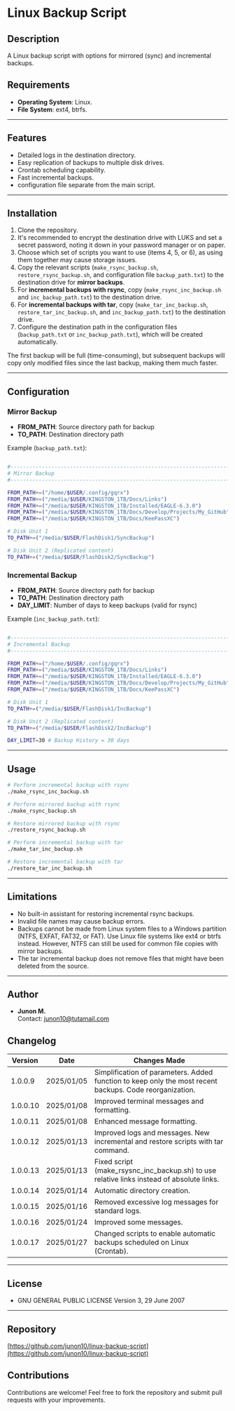 # Linux Backup Script

## Description
A Linux backup script with options for mirrored (sync) and incremental backups.  

## Requirements
- **Operating System**: Linux.  
- **File System**: ext4, btrfs.  

---

## Features
- Detailed logs in the destination directory.  
- Easy replication of backups to multiple disk drives.
- Crontab scheduling capability.
- Fast incremental backups.
- configuration file separate from the main script.

---

## Installation

1. Clone the repository.  
2. It's recommended to encrypt the destination drive with LUKS and set a secret password, noting it down in your password manager or on paper.  
3. Choose which set of scripts you want to use (items 4, 5, or 6), as using them together may cause storage issues.  
4. Copy the relevant scripts (`make_rsync_backup.sh`, `restore_rsync_backup.sh`, and configuration file `backup_path.txt`) to the destination drive for **mirror backups**.  
5. For **incremental backups with rsync**, copy (`make_rsync_inc_backup.sh` and `inc_backup_path.txt`) to the destination drive.  
6. For **incremental backups with tar**, copy (`make_tar_inc_backup.sh`, `restore_tar_inc_backup.sh`, and `inc_backup_path.txt`) to the destination drive.  
7. Configure the destination path in the configuration files (`backup_path.txt` or `inc_backup_path.txt`), which will be created automatically.  

The first backup will be full (time-consuming), but subsequent backups will copy only modified files since the last backup, making them much faster.

---

## Configuration

### Mirror Backup
- **FROM_PATH**: Source directory path for backup  
- **TO_PATH**: Destination directory path  

Example (`backup_path.txt`):  
```bash

#-------------------------------------------------------------------------------
# Mirror Backup
#-------------------------------------------------------------------------------

FROM_PATH+=("/home/$USER/.config/gqrx")
FROM_PATH+=("/media/$USER/KINGSTON_1TB/Docs/Links")
FROM_PATH+=("/media/$USER/KINGSTON_1TB/Installed/EAGLE-6.3.0")
FROM_PATH+=("/media/$USER/KINGSTON_1TB/Docs/Develop/Projects/My_GitHub")
FROM_PATH+=("/media/$USER/KINGSTON_1TB/Docs/KeePassXC")

# Disk Unit 1
TO_PATH+=("/media/$USER/FlashDisk1/SyncBackup")

# Disk Unit 2 (Replicated content)
TO_PATH+=("/media/$USER/FlashDisk2/SyncBackup")

```

### Incremental Backup
- **FROM_PATH**: Source directory path for backup  
- **TO_PATH**: Destination directory path  
- **DAY_LIMIT**: Number of days to keep backups (valid for rsync)  

Example (`inc_backup_path.txt`):  
```bash

#-------------------------------------------------------------------------------
# Incremental Backup
#-------------------------------------------------------------------------------

FROM_PATH+=("/home/$USER/.config/gqrx")
FROM_PATH+=("/media/$USER/KINGSTON_1TB/Docs/Links")
FROM_PATH+=("/media/$USER/KINGSTON_1TB/Installed/EAGLE-6.3.0")
FROM_PATH+=("/media/$USER/KINGSTON_1TB/Docs/Develop/Projects/My_GitHub")
FROM_PATH+=("/media/$USER/KINGSTON_1TB/Docs/KeePassXC")

# Disk Unit 1
TO_PATH+=("/media/$USER/FlashDisk1/IncBackup")

# Disk Unit 2 (Replicated content)
TO_PATH+=("/media/$USER/FlashDisk2/IncBackup")

DAY_LIMIT=30 # Backup History = 30 days

```

---

## Usage

```bash
# Perform incremental backup with rsync  
./make_rsync_inc_backup.sh  

# Perform mirrored backup with rsync  
./make_rsync_backup.sh  

# Restore mirrored backup with rsync  
./restore_rsync_backup.sh  

# Perform incremental backup with tar  
./make_tar_inc_backup.sh  

# Restore incremental backup with tar  
./restore_tar_inc_backup.sh
```

---

## Limitations
- No built-in assistant for restoring incremental rsync backups.  
- Invalid file names may cause backup errors.  
- Backups cannot be made from Linux system files to a Windows partition (NTFS, EXFAT, FAT32, or FAT). Use Linux file systems like ext4 or btrfs instead. However, NTFS can still be used for common file copies with mirror backups.  
- The tar incremental backup does not remove files that might have been deleted from the source.  

---

## Author

- **Junon M.**  
  Contact: [junon10@tutamail.com](mailto:junon10@tutamail.com)

## Changelog

| Version | Date        | Changes Made               |
|---------|-------------|---------------------------|
| 1.0.0.9 | 2025/01/05 | Simplification of parameters. Added function to keep only the most recent backups. Code reorganization. |
| 1.0.0.10 | 2025/01/08 | Improved terminal messages and formatting. |
| 1.0.0.11 | 2025/01/08 | Enhanced message formatting. |
| 1.0.0.12 | 2025/01/13 | Improved logs and messages. New incremental and restore scripts with tar command. |
| 1.0.0.13 | 2025/01/13 | Fixed script (make_rsysnc_inc_backup.sh) to use relative links instead of absolute links. |
| 1.0.0.14 | 2025/01/14 | Automatic directory creation. |
| 1.0.0.15 | 2025/01/16 | Removed excessive log messages for standard logs. |
| 1.0.0.16 | 2025/01/24 | Improved some messages. |
| 1.0.0.17 | 2025/01/27 | Changed scripts to enable automatic backups scheduled on Linux (Crontab). |

---

## License

- GNU GENERAL PUBLIC LICENSE Version 3, 29 June 2007

---

## Repository

[https://github.com/junon10/linux-backup-script](https://github.com/junon10/linux-backup-script)

## Contributions

Contributions are welcome! Feel free to fork the repository and submit pull requests with your improvements.  
